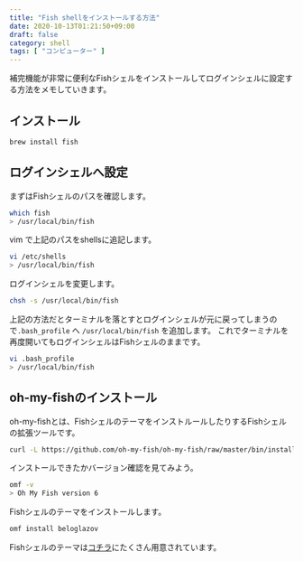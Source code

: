 ```yaml
---
title: "Fish shellをインストールする方法"
date: 2020-10-13T01:21:50+09:00
draft: false
category: shell
tags: [ "コンピューター" ]
---
```

補完機能が非常に便利なFishシェルをインストールしてログインシェルに設定する方法をメモしていきます。  

<!--more-->

## インストール
```sh
brew install fish
```

## ログインシェルへ設定
まずはFishシェルのパスを確認します。  
```sh
which fish
> /usr/local/bin/fish
```

vim で上記のパスをshellsに追記します。  
```sh
vi /etc/shells
> /usr/local/bin/fish
```

ログインシェルを変更します。  
```sh
chsh -s /usr/local/bin/fish
```

上記の方法だとターミナルを落とすとログインシェルが元に戻ってしまうので`.bash_profile` へ `/usr/local/bin/fish` を追加します。
これでターミナルを再度開いてもログインシェルはFishシェルのままです。  
```sh
vi .bash_profile
> /usr/local/bin/fish
```


## oh-my-fishのインストール
oh-my-fishとは、FishシェルのテーマをインストルールしたりするFishシェルの拡張ツールです。  
```sh
curl -L https://github.com/oh-my-fish/oh-my-fish/raw/master/bin/install | fish
```

インストールできたかバージョン確認を見てみよう。  
```sh
omf -v
> Oh My Fish version 6
```

Fishシェルのテーマをインストールします。  
```sh
omf install beloglazov
```

Fishシェルのテーマは[コチラ](https://github.com/oh-my-fish/oh-my-fish/blob/master/docs/Themes.md)にたくさん用意されています。  
